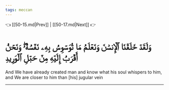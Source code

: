 ```yaml
---
tags: meccan
---
```


👈 [[50-15.md|Prev]] | [[50-17.md|Next]] 👉

# وَلَقَدۡ خَلَقۡنَا ٱلۡإِنسَٰنَ وَنَعۡلَمُ مَا تُوَسۡوِسُ بِهِۦ نَفۡسُهُۥۖ وَنَحۡنُ أَقۡرَبُ إِلَيۡهِ مِنۡ حَبۡلِ ٱلۡوَرِيدِ

And We have already created man and know what his soul whispers to him, and We are closer to him than [his] jugular vein

---

